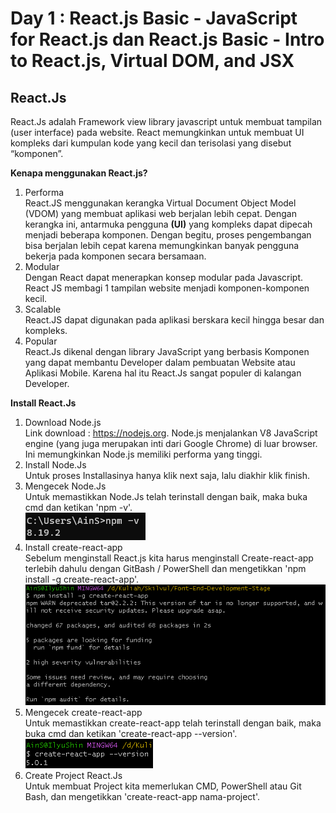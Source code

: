 # Day 1 : React.js Basic - JavaScript for React.js dan React.js Basic - Intro to React.js, Virtual DOM, and JSX

## React.Js

<p>React.Js adalah Framework view library javascript untuk membuat tampilan (user interface) pada website. React memungkinkan untuk membuat UI kompleks dari kumpulan kode yang kecil dan terisolasi yang disebut “komponen”.
</p>

<b>Kenapa menggunakan React.js?</b>

1. Performa <br/>React.JS menggunakan kerangka Virtual Document Object Model (VDOM) yang membuat aplikasi web berjalan lebih cepat. Dengan kerangka ini, antarmuka pengguna <b>(UI)</b> yang kompleks dapat dipecah menjadi beberapa komponen. Dengan begitu, proses pengembangan bisa berjalan lebih cepat karena memungkinkan banyak pengguna bekerja pada komponen secara bersamaan.
2. Modular <br/>Dengan React dapat menerapkan konsep modular pada Javascript. React JS membagi 1 tampilan website menjadi komponen-komponen kecil.
3. Scalable <br/>React.JS dapat digunakan pada aplikasi berskara kecil hingga besar dan kompleks.
4. Popular <br/>React.Js dikenal dengan library JavaScript yang berbasis Komponen yang dapat membantu Developer dalam pembuatan Website atau Aplikasi Mobile. Karena hal itu React.Js sangat populer di kalangan Developer.

<b>Install React.Js</b>

1. Download Node.js <br/>Link download : https://nodejs.org. Node.js menjalankan V8 JavaScript engine (yang juga merupakan inti dari Google Chrome) di luar browser. Ini memungkinkan Node.js memiliki performa yang tinggi.
2. Install Node.Js <br/> Untuk proses Installasinya hanya klik next saja, lalu diakhir klik finish.
3. Mengecek Node.Js <br/>Untuk memastikkan Node.Js telah terinstall dengan baik, maka buka cmd dan ketikan 'npm -v'. <br/> ![](./image/SS-Node.js.png)
4. Install create-react-app <br/>Sebelum menginstall React.js kita harus menginstall Create-react-app terlebih dahulu dengan GitBash / PowerShell dan mengetikkan 'npm install -g create-react-app'. <br/>![](./image/SS-Node.js2.png)
5. Mengecek create-react-app <br/>Untuk memastikkan create-react-app telah terinstall dengan baik, maka buka cmd dan ketikan 'create-react-app --version'. <br/> ![](./image/SS-Node.js3.png)
6. Create Project React.Js <br/>Untuk membuat Project kita memerlukan CMD, PowerShell atau Git Bash, dan mengetikkan 'create-react-app nama-project'.
